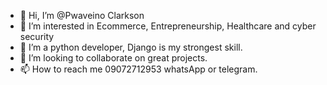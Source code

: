 - 👋 Hi, I’m @Pwaveino Clarkson
- 👀 I’m interested in Ecommerce, Entrepreneurship, Healthcare and cyber security
- 🌱 I’m a python developer, Django is my strongest skill.
- 💞️ I’m looking to collaborate on great projects.
- 📫 How to reach me 09072712953 whatsApp or telegram.

<!---
Veino/Veino is a ✨ special ✨ repository because its `README.md` (this file) appears on your GitHub profile.
You can click the Preview link to take a look at your changes.
--->
